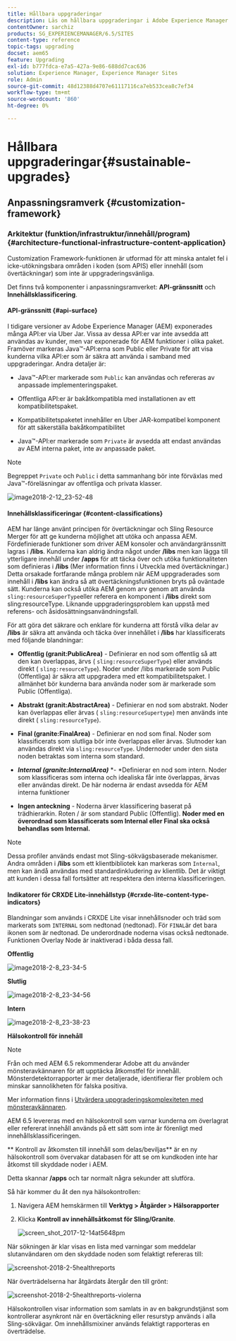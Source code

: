 ```yaml
---
title: Hållbara uppgraderingar
description: Läs om hållbara uppgraderingar i Adobe Experience Manager 6.4.
contentOwner: sarchiz
products: SG_EXPERIENCEMANAGER/6.5/SITES
content-type: reference
topic-tags: upgrading
docset: aem65
feature: Upgrading
exl-id: b777fdca-e7a5-427a-9e86-688dd7cac636
solution: Experience Manager, Experience Manager Sites
role: Admin
source-git-commit: 48d12388d4707e61117116ca7eb533cea8c7ef34
workflow-type: tm+mt
source-wordcount: '860'
ht-degree: 0%

---
```


# Hållbara uppgraderingar{#sustainable-upgrades}

## Anpassningsramverk {#customization-framework}

### Arkitektur (funktion/infrastruktur/innehåll/program)  {#architecture-functional-infrastructure-content-application}

Customization Framework-funktionen är utformad för att minska antalet fel i icke-utökningsbara områden i koden (som APIS) eller innehåll (som övertäckningar) som inte är uppgraderingsvänliga.

Det finns två komponenter i anpassningsramverket: **API-gränssnitt** och **Innehållsklassificering**.

#### API-gränssnitt {#api-surface}

I tidigare versioner av Adobe Experience Manager (AEM) exponerades många API:er via Uber Jar. Vissa av dessa API:er var inte avsedda att användas av kunder, men var exponerade för AEM funktioner i olika paket. Framöver markeras Java™-API:erna som Public eller Private för att visa kunderna vilka API:er som är säkra att använda i samband med uppgraderingar. Andra detaljer är:

* Java™-API:er markerade som `Public` kan användas och refereras av anpassade implementeringspaket.

* Offentliga API:er är bakåtkompatibla med installationen av ett kompatibilitetspaket.
* Kompatibilitetspaketet innehåller en Uber JAR-kompatibel komponent för att säkerställa bakåtkompatibilitet
* Java™-API:er markerade som `Private` är avsedda att endast användas av AEM interna paket, inte av anpassade paket.

>[!NOTE]
>
>Begreppet `Private` och `Public` i detta sammanhang bör inte förväxlas med Java™-föreläsningar av offentliga och privata klasser.

![image2018-2-12_23-52-48](assets/image2018-2-12_23-52-48.png)

#### Innehållsklassificeringar {#content-classifications}

AEM har länge använt principen för övertäckningar och Sling Resource Merger för att ge kunderna möjlighet att utöka och anpassa AEM. Fördefinierade funktioner som driver AEM konsoler och användargränssnitt lagras i **/libs**. Kunderna kan aldrig ändra något under **/libs** men kan lägga till ytterligare innehåll under **/apps** för att täcka över och utöka funktionaliteten som definieras i **/libs** (Mer information finns i Utveckla med övertäckningar.) Detta orsakade fortfarande många problem när AEM uppgraderades som innehåll i **/libs** kan ändra så att övertäckningsfunktionen bryts på oväntade sätt. Kunderna kan också utöka AEM genom arv genom att använda `sling:resourceSuperType`eller referera en komponent i **/libs** direkt som sling:resourceType. Liknande uppgraderingsproblem kan uppstå med referens- och åsidosättningsanvändningsfall.

För att göra det säkrare och enklare för kunderna att förstå vilka delar av **/libs** är säkra att använda och täcka över innehållet i **/libs** har klassificerats med följande blandningar:

* **Offentlig (granit:PublicArea)** - Definierar en nod som offentlig så att den kan överlappas, ärvs ( `sling:resourceSuperType`) eller används direkt ( `sling:resourceType`). Noder under /libs markerade som Public (Offentliga) är säkra att uppgradera med ett kompatibilitetspaket. I allmänhet bör kunderna bara använda noder som är markerade som Public (Offentliga).

* **Abstrakt (granit:AbstractArea)** - Definierar en nod som abstrakt. Noder kan överlappas eller ärvas ( `sling:resourceSupertype`) men används inte direkt ( `sling:resourceType`).

* **Final (granite:FinalArea)** - Definierar en nod som final. Noder som klassificerats som slutliga bör inte överlappas eller ärvas. Slutnoder kan användas direkt via `sling:resourceType`. Undernoder under den sista noden betraktas som interna som standard.

* ***Internal (granite:InternalArea)*** *- *Definierar en nod som intern. Noder som klassificeras som interna och idealiska får inte överlappas, ärvas eller användas direkt. De här noderna är endast avsedda för AEM interna funktioner

* **Ingen anteckning** - Noderna ärver klassificering baserat på trädhierarkin. Roten / är som standard Public (Offentlig). **Noder med en överordnad som klassificerats som Internal eller Final ska också behandlas som Internal.**

>[!NOTE]
>
>Dessa profiler används endast mot Sling-sökvägsbaserade mekanismer. Andra områden i **/libs** som ett klientbibliotek kan markeras som `Internal`, men kan ändå användas med standardinkludering av klientlib. Det är viktigt att kunden i dessa fall fortsätter att respektera den interna klassificeringen.

#### Indikatorer för CRXDE Lite-innehållstyp {#crxde-lite-content-type-indicators}

Blandningar som används i CRXDE Lite visar innehållsnoder och träd som markerats som `INTERNAL` som nedtonad (nedtonad). För `FINAL`är det bara ikonen som är nedtonad. De underordnade noderna visas också nedtonade. Funktionen Overlay Node är inaktiverad i båda dessa fall.

**Offentlig**

![image2018-2-8_23-34-5](assets/image2018-2-8_23-34-5.png)

**Slutlig**

![image2018-2-8_23-34-56](assets/image2018-2-8_23-34-56.png)

**Intern**

![image2018-2-8_23-38-23](assets/image2018-2-8_23-38-23.png)

**Hälsokontroll för innehåll**

>[!NOTE]
>
>Från och med AEM 6.5 rekommenderar Adobe att du använder mönsteravkännaren för att upptäcka åtkomstfel för innehåll. Mönsterdetektorrapporter är mer detaljerade, identifierar fler problem och minskar sannolikheten för falska positiva.
>
>Mer information finns i [Utvärdera uppgraderingskomplexiteten med mönsteravkännaren](/help/sites-deploying/pattern-detector.md).

AEM 6.5 levereras med en hälsokontroll som varnar kunderna om överlagrat eller refererat innehåll används på ett sätt som inte är förenligt med innehållsklassificeringen.

** Kontroll av åtkomsten till innehåll som delas/beviljas** är en ny hälsokontroll som övervakar databasen för att se om kundkoden inte har åtkomst till skyddade noder i AEM.

Detta skannar **/apps** och tar normalt några sekunder att slutföra.

Så här kommer du åt den nya hälsokontrollen:

1. Navigera AEM hemskärmen till **Verktyg > Åtgärder > Hälsorapporter**
1. Klicka **Kontroll av innehållsåtkomst för Sling/Granite**.

   ![screen_shot_2017-12-14at5648pm](assets/screen_shot_2017-12-14at55648pm.png)

När sökningen är klar visas en lista med varningar som meddelar slutanvändaren om den skyddade noden som felaktigt refereras till:

![screenshot-2018-2-5healthreports](assets/screenshot-2018-2-5healthreports.png)

När överträdelserna har åtgärdats återgår den till grönt:

![screenshot-2018-2-5healthreports-violerna](assets/screenshot-2018-2-5healthreports-violations.png)

Hälsokontrollen visar information som samlats in av en bakgrundstjänst som kontrollerar asynkront när en övertäckning eller resurstyp används i alla Sling-sökvägar. Om innehållsmixiner används felaktigt rapporteras en överträdelse.
